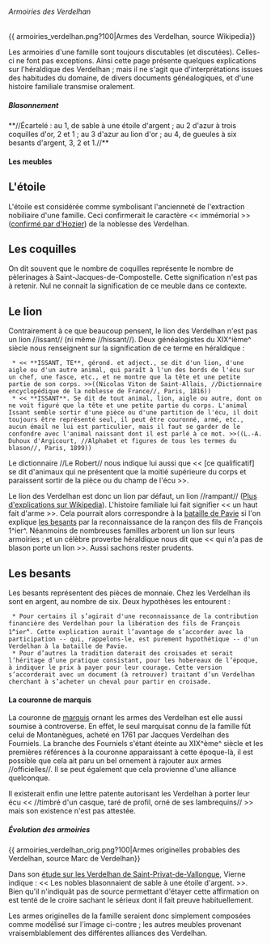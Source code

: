 ###### Armoiries des Verdelhan

{{ armoiries\_verdelhan.png?100\|Armes des Verdelhan, source Wikipedia}}

Les armoiries d'une famille sont toujours discutables (et discutées).
Celles-ci ne font pas exceptions. Ainsi cette page présente quelques
explications sur l'héraldique des Verdelhan ; mais il ne s'agit que
d'interprétations issues des habitudes du domaine, de divers documents
généalogiques, et d'une histoire familiale transmise oralement.

##### Blasonnement

 **//Écartelé : au 1, de sable à une étoile d\'argent ; au 2
        d\'azur à trois coquilles d\'or, 2 et 1 ; au 3 d\'azur au lion
        d\'or ; au 4, de gueules à six besants d\'argent, 3, 2 et
        1.//\*\*

#### Les meubles

L\'étoile
---------

L'étoile est considérée comme symbolisant l'ancienneté de l'extraction
nobiliaire d'une famille. Ceci confirmerait le caractère \<\< immémorial
\>\> ([confirmé par
d'Hozier](Armorial_Général_de_France_(d'Hozier))) de la
noblesse des Verdelhan.

Les coquilles
-------------

On dit souvent que le nombre de coquilles représente le nombre de
pèlerinages à Saint-Jacques-de-Compostelle. Cette signification n'est
pas à retenir. Nul ne connait la signification de ce meuble dans ce
contexte.

Le lion
-------

Contrairement à ce que beaucoup pensent, le lion des Verdelhan n\'est
pas un lion //issant// (ni même //hissant//). Deux généalogistes du
XIX^ième^ siècle nous renseignent sur la signification de ce terme en
héraldique :

` * << **ISSANT, TE**, gérond. et adject., se dit d'un lion, d'une aigle ou d'un autre animal, qui paraît à l'un des bords de l'écu sur un chef, une fasce, etc., et ne montre que la tête et une petite partie de son corps. >>((Nicolas Viton de Saint-Allais, //Dictionnaire encyclopédique de la noblesse de France//, Paris, 1816))`\
` * << **ISSANT**. Se dit de tout animal, lion, aigle ou autre, dont on ne voit figuré que la tête et une petite partie du corps. L'animal Issant semble sortir d'une pièce ou d'une partition de l'écu, il doit toujours être représenté seul, il peut être couronné, armé, etc., aucun émail ne lui est particulier, mais il faut se garder de le confondre avec l'animal naissant dont il est parlé à ce mot. >>((L.-A. Duhoux d'Argicourt, //Alphabet et figures de tous les termes du blason//, Paris, 1899))`

Le dictionnaire //Le Robert// nous indique lui aussi que \<\< \[ce
qualificatif\] se dit d'animaux qui ne présentent que la moitié
supérieure du corps et paraissent sortir de la pièce ou du champ de
l'écu \>\>.

Le lion des Verdelhan est donc un lion par défaut, un lion //rampant//
([Plus d\'explications sur
Wikipedia](http://fr.wikipedia.org/wiki/Lion_(h%C3%A9raldique)#Lion_et_Lion_l.C3.A9opard.C3.A9)).
L'histoire familiale lui fait signifier \<\< un haut fait d'arme \>\>.
Cela pourrait alors correspondre à la [bataille de
Pavie](wp>fr:Bataille_de_Pavie) si l\'on explique [les
besants](Armoiries_des_Verdelhan#Les_besants) par la
reconnaissance de la rançon des fils de François 1^ier^. Néanmoins de
nombreuses familles arborent un lion sur leurs armoiries ; et un célèbre
proverbe héraldique nous dit que \<\< qui n\'a pas de blason porte un
lion \>\>. Aussi sachons rester prudents.

Les besants
-----------

Les besants représentent des pièces de monnaie. Chez les Verdelhan ils
sont en argent, au nombre de six. Deux hypothèses les entourent :

` * Pour certains il s’agirait d'une reconnaissance de la contribution financière des Verdelhan pour la libération des fils de François 1`^`ier`^`. Cette explication aurait l’avantage de s’accorder avec la participation -- qui, rappelons-le, est purement hypothétique -- d'un Verdelhan à la bataille de Pavie.`\
` * Pour d’autres la tradition daterait des croisades et serait l’héritage d’une pratique consistant, pour les hobereaux de l’époque, à indiquer le prix à payer pour leur courage. Cette version s’accorderait avec un document (à retrouver) traitant d’un Verdelhan cherchant à s’acheter un cheval pour partir en croisade.`

#### La couronne de marquis

La couronne de [marquis](wp>fr:Marquis) ornant les armes des
Verdelhan est elle aussi soumise à controverse. En effet, le seul
marquisat connu de la famille fût celui de Montanègues, acheté en 1761
par Jacques Verdelhan des Fourniels. La branche des Fourniels s\'étant
éteinte au XIX^ème^ siècle et les premières références à la couronne
apparaissant à cette époque-là, il est possible que cela ait paru un bel
ornement à rajouter aux armes //officielles//. Il se peut également que
cela provienne d\'une alliance quelconque.

Il existerait enfin une lettre patente autorisant les Verdelhan à porter
leur écu \<\< //timbré d\'un casque, taré de profil, orné de ses
lambrequins// \>\> mais son existence n\'est pas attestée.

##### Évolution des armoiries

{{ armoiries\_verdelhan\_orig.png?100\|Armes originelles probables des
Verdelhan, source Marc de Verdelhan}}

Dans son [étude sur les Verdelhan de
Saint-Privat-de-Vallongue](Les_Verdelhan_de_Saint-Privat-de-Vallongue_(1275-1775)_(Vierne)),
Vierne indique : \<\< Les nobles blasonnaient de sable à une étoile
d\'argent. \>\>. Bien qu\'il n\'indiquât pas de source permettant
d\'étayer cette affirmation on est tenté de le croire sachant le sérieux
dont il fait preuve habituellement.

Les armes originelles de la famille seraient donc simplement composées
comme modélisé sur l\'image ci-contre ; les autres meubles provenant
vraisemblablement des différentes alliances des Verdelhan.
